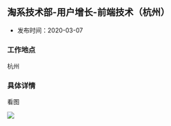 ## 淘系技术部-用户增长-前端技术（杭州）

- 发布时间：2020-03-07

### 工作地点
杭州

### 具体详情
看图

![](http://img.xiaogangzai.cn/job_taobao_social.png)